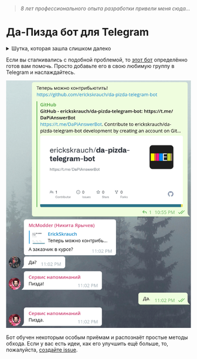 > *8 лет профессионального опыта разработки привели меня сюда...*

# Да-Пизда бот для Telegram

<details>
  <summary>Шутка, которая зашла слишком далеко</summary>

  > **X**: Эрик) знаешь такую шутку
  >
  > **X**:
  > Да
  > 
  > Пизда
  >
  > **ErickSkrauch**: X? xD
  >
  > **X**: Я просто заебался после слов да людям отвечать пизда)
  >
  > **X**: Хочу бот такой написать) добавляешь в чат
  >
  > **X**: И после каждого да бот автоматом пишет пизда))
  >
  > **ErickSkrauch**: Звучит как стартап на миллион xD
</details>

Если вы сталкивались с подобной проблемой, то [этот бот](https://t.me/DaPiAnswerBot) определённо готов вам помочь. Просто добавьте его в свою любимую группу в Telegram и наслаждайтесь.

![Пример использования](.github/docs/example.png)

Бот обучен некоторым особым приёмам и распознаёт простые методы обхода. Если у вас есть идеи, как его улучшить ещё больше, то, пожалуйста, [создайте issue](https://github.com/erickskrauch/da-pizda-telegram-bot/issues/new).
